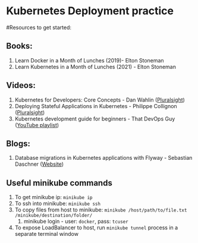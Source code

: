 # Kubernetes Deployment practice

#Resources to get started:
## Books:
1. Learn Docker in a Month of Lunches (2019)- Elton Stoneman
2. Learn Kubernetes in a Month of Lunches (2021) - Elton Stoneman

## Videos:
1. Kubernetes for Developers: Core Concepts - Dan Wahlin ([Pluralsight](https://app.pluralsight.com/library/courses/kubernetes-developers-core-concepts/table-of-contents))
2. Deploying Stateful Applications in Kubernetes - Philippe Collignon ([Pluralsight](https://app.pluralsight.com/library/courses/kubernetes-deploying-stateful-applications/table-of-contents))
3. Kubernetes development guide for beginners - That DevOps Guy ([YouTube playlist](https://www.youtube.com/playlist?list=PLHq1uqvAteVvUEdqaBeMK2awVThNujwMd))

## Blogs:
1. Database migrations in Kubernetes applications with Flyway - Sebastian Daschner ([Website](https://blog.sebastian-daschner.com/entries/flyway-migrate-databases-managed-k8s))


## Useful minikube commands
1. To get minikube ip: `minikube ip`
2. To ssh into minikube: `minikube ssh`
3. To copy files from host to minikube: `minikube /host/path/to/file.txt /minikube/destination/folder/`
   1. minikube login - user: `docker`, pass: `tcuser`
4. To expose LoadBalancer to host, run `minikube tunnel` process in a separate terminal window
